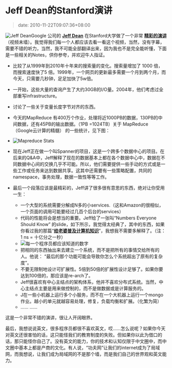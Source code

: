 # Jeff Dean的Stanford演讲
>date: 2010-11-22T09:07:36+08:00


![](https://coolshell.cn/wp-content/uploads/2010/11/jeff.jpg "Jeff Dean")Google 公司的 [**Jeff Dean**](https://research.google.com/people/jeff/) 在Stanford大学做了一个非常 [**精彩的演讲**](http://stanford-online.stanford.edu/courses/ee380/101110-ee380-300.asx)（视频未墙）。我觉得我们每一个人都应该去看一看这个视频，当然，没有字幕，需要不错的听力，当然，我不可能全部翻译出来，因为我也不是完全能听懂，下面是一些相关的Notes，供你参夸，并欢迎牛人指证。


* 比较了从1999年到2010年十年来的搜索量的变化。搜索量增加了 1000 倍，而搜索速度快了5 倍。1999年，一个网页的更新最多需要一个月到两个月，而今天，只需要几秒钟，足足加快了5w倍。
* 一开始，这些大量的查询产生了大约30GB的I/O量。2004年，他们考虑过全部重写infrastructure。
* 讨论了一些关于变量长度字节对齐的东西。
* 今天的MapReduce 有400万个作业，处理将近1000PB的数据，130PB的中间数据，还有45PB的输出数据。（1PB =1024TB）关于 MapReduce （Google云计算的精髓） 的一些统计，见下图：
* ![](https://coolshell.cn/wp-content/uploads/2010/11/mapreducestats.jpg "Mapreduce Stats")



* 现在Jeff正在做一个叫Spanner的项目，这是一个跨多个数据中心的项目。在后来的Q&A中，Jeff解释了现在的数据基本上都在各个数据中心中，数据在不同数据中心间的交换几乎不可能。所以，他们需要提供一些手动的方式或是一些工作或任务来达到数据共享。这其中还需要有一些策略配置，共同的namespace，事务处理，数据一致性等等工作。


* 最后一个段落应该是最精彩的，Jeff讲了很多很有意思的东西，绝对让你受用一生：
	+ 一个大型的系统需要分解成N多的小services.（这和Amazon的很相似，一个页面的调用可能要经过几百个后台的services）
	+ 代码的性能将会是想当的重要。Jeff给了一张叫“Numbers Everyone Should Know” 的slide，如下所示，我觉得太经典了，其中的东西，如果你看过我的那篇“[**给老婆普及计算机知识**](https://coolshell.cn/articles/3236.html)”，我想我不需要多解释了。（注：1 ns = 十亿分之一秒）
	+ ![](https://coolshell.cn/wp-content/uploads/2010/11/numberseveryoneshouldknow.png "每一个程序员都应该知道的数字")
	+ 把相同的东西抽出来去建立一个系统，而不是把所有的事情交给所有的人。他说： “最后的那个功能可能会导致你怎么个系统超出了原有的复杂度”。
	+ 不要无限制地设计可扩展性。5倍到50倍的扩展性设计足够了。如果你要达到100倍的，那应该是re-arch了。
	+ Jeff很喜欢有中心主结点的架构体系，他并不喜欢分布式系统。当然，中心主结点主要是用来做控制的，而不是做数据或是计算服务的。
	+ J在一些小机器上运行多个小服务，而不在一个大机器上运行一个mongo作业。越小的单元就越容易处理，修复，负载均衡和扩展。（化繁为简）
	+ …… ……


这是一个非常不错的演讲，很让人开阔眼界。


最后，我想说说英文，很多程序员都很不喜欢英文，哎……怎么说呢？如果你今天对英文还很害怕的话，这只能怪我们的教育制度的失败。但如果你以此为借口的话，那只能怪你自己了。没有英文的能力，你的技术和认知仅限于中文圈中，而中文圈中基本上都是产商的文化。有人说，“功夫网”让我们的internet成为了局域网，而我想说，让我们成为局域网的不是那个墙，而是我们自己的世界观和英文能力。


